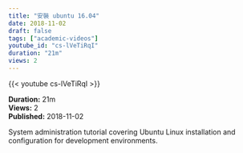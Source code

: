 ```yaml
---
title: "安裝 ubuntu 16.04"
date: 2018-11-02
draft: false
tags: ["academic-videos"]
youtube_id: "cs-lVeTiRqI"
duration: "21m"
views: 2
---
```


{{< youtube cs-lVeTiRqI >}}

**Duration:** 21m  
**Views:** 2  
**Published:** 2018-11-02

System administration tutorial covering Ubuntu Linux installation and configuration for development environments.
